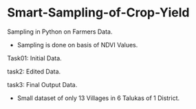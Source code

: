 # Smart-Sampling-of-Crop-Yield
Sampling in Python on Farmers Data. 




*   Sampling is done on basis of NDVI Values.

Task01: Initial Data.

task2: Edited Data.

task3: Final Output Data.

*   Small dataset of only 13 Villages in 6 Talukas of 1 District. 
